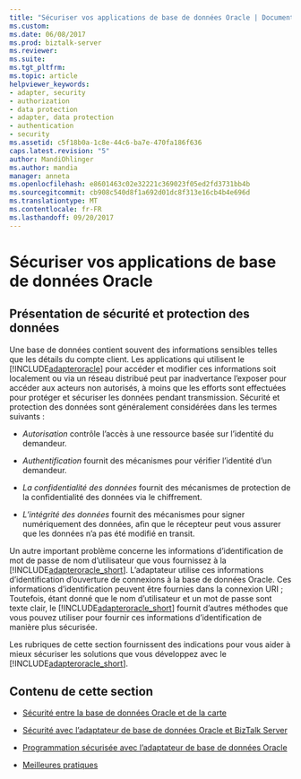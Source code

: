 ```yaml
---
title: "Sécuriser vos applications de base de données Oracle | Documents Microsoft"
ms.custom: 
ms.date: 06/08/2017
ms.prod: biztalk-server
ms.reviewer: 
ms.suite: 
ms.tgt_pltfrm: 
ms.topic: article
helpviewer_keywords:
- adapter, security
- authorization
- data protection
- adapter, data protection
- authentication
- security
ms.assetid: c5f18b0a-1c8e-44c6-ba7e-470fa186f636
caps.latest.revision: "5"
author: MandiOhlinger
ms.author: mandia
manager: anneta
ms.openlocfilehash: e8601463c02e32221c369023f05ed2fd3731bb4b
ms.sourcegitcommit: cb908c540d8f1a692d01dc8f313e16cb4b4e696d
ms.translationtype: MT
ms.contentlocale: fr-FR
ms.lasthandoff: 09/20/2017
---
```

# <a name="secure-your-oracle-database-applications"></a>Sécuriser vos applications de base de données Oracle
## <a name="data-protection-and-security-overview"></a>Présentation de sécurité et protection des données
Une base de données contient souvent des informations sensibles telles que les détails du compte client. Les applications qui utilisent le [!INCLUDE[adapteroracle](../../includes/adapteroracle-md.md)] pour accéder et modifier ces informations soit localement ou via un réseau distribué peut par inadvertance l’exposer pour accéder aux acteurs non autorisés, à moins que les efforts sont effectuées pour protéger et sécuriser les données pendant transmission. Sécurité et protection des données sont généralement considérées dans les termes suivants :  
  
-   *Autorisation* contrôle l’accès à une ressource basée sur l’identité du demandeur.  
  
-   *Authentification* fournit des mécanismes pour vérifier l’identité d’un demandeur.  
  
-   *La confidentialité des données* fournit des mécanismes de protection de la confidentialité des données via le chiffrement.  
  
-   *L’intégrité des données* fournit des mécanismes pour signer numériquement des données, afin que le récepteur peut vous assurer que les données n’a pas été modifié en transit.  
  
 Un autre important problème concerne les informations d’identification de mot de passe de nom d’utilisateur que vous fournissez à la [!INCLUDE[adapteroracle_short](../../includes/adapteroracle-short-md.md)]. L’adaptateur utilise ces informations d’identification d’ouverture de connexions à la base de données Oracle. Ces informations d’identification peuvent être fournies dans la connexion URI ; Toutefois, étant donné que le nom d’utilisateur et un mot de passe sont texte clair, le [!INCLUDE[adapteroracle_short](../../includes/adapteroracle-short-md.md)] fournit d’autres méthodes que vous pouvez utiliser pour fournir ces informations d’identification de manière plus sécurisée.  
  
 Les rubriques de cette section fournissent des indications pour vous aider à mieux sécuriser les solutions que vous développez avec le [!INCLUDE[adapteroracle_short](../../includes/adapteroracle-short-md.md)].  
  
## <a name="in-this-section"></a>Contenu de cette section  
  
-   [Sécurité entre la base de données Oracle et de la carte](../../adapters-and-accelerators/adapter-oracle-database/security-between-the-oracle-database-and-the-adapter.md)
  
-   [Sécurité avec l’adaptateur de base de données Oracle et BizTalk Server](../../adapters-and-accelerators/adapter-oracle-database/security-with-the-oracle-database-adapter-and-biztalk-server.md)  
  
-   [Programmation sécurisée avec l’adaptateur de base de données Oracle](../../adapters-and-accelerators/adapter-oracle-database/secure-programming-with-the-oracle-database-adapter.md) 
  
-   [Meilleures pratiques](../../adapters-and-accelerators/adapter-oracle-database/best-practices-to-secure-the-oracle-database-adapter.md)